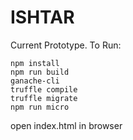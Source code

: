 ﻿# ISHTAR

Current Prototype. To Run:

    npm install
    npm run build
    ganache-cli
    truffle compile
    truffle migrate
    npm run micro

open index.html in browser
